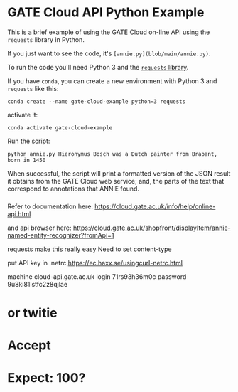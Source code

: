 # GATE Cloud API Python Example

This is a brief example of using the GATE Cloud on-line API
using the `requests` library in Python.

If you just want to see the code, it's `[annie.py](blob/main/annie.py)`.

To run the code you'll need
Python 3 and the [`requests` library](https://pypi.org/project/requests/).

If you have `conda`,
you can create a new environment with Python 3 and `requests` like this:

    conda create --name gate-cloud-example python=3 requests

activate it:

    conda activate gate-cloud-example

Run the script:

    python annie.py Hieronymus Bosch was a Dutch painter from Brabant, born in 1450

When successful, the script will
print a formatted version of the JSON result it obtains from the GATE Cloud web service; and,
the parts of the text that correspond to annotations that ANNIE found.

###

Refer to documentation here: https://cloud.gate.ac.uk/info/help/online-api.html

and api browser here:
https://cloud.gate.ac.uk/shopfront/displayItem/annie-named-entity-recognizer?fromApi=1

requests make this really easy
Need to set content-type

put API key in .netrc https://ec.haxx.se/usingcurl-netrc.html

machine cloud-api.gate.ac.uk
login 71rs93h36m0c
password 9u8ki81lstfc2z8qjlae


# or twitie

# Accept
# Expect: 100?

